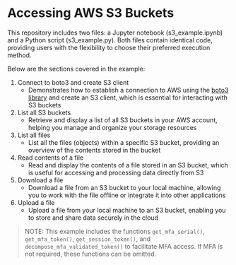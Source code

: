# Accessing AWS S3 Buckets

This repository includes two files: a Jupyter notebook (s3_example.ipynb) and a Python script (s3_example.py). Both files contain identical code, providing users with the flexibility to choose their preferred execution method.

Below are the sections covered in the example:

1. Connect to boto3 and create S3 client
    * Demonstrates how to establish a connection to AWS using the [boto3 library](https://boto3.amazonaws.com/v1/documentation/api/latest/index.html) and create an S3 client, which is essential for interacting with S3 buckets
1. List all S3 buckets
    * Retrieve and display a list of all S3 buckets in your AWS account, helping you manage and organize your storage resources
1. List all files
    * List all the files (objects) within a specific S3 bucket, providing an overview of the contents stored in the bucket
1. Read contents of a file
    * Read and display the contents of a file stored in an S3 bucket, which is useful for accessing and processing data directly from S3
1. Download a file
    * Download a file from an S3 bucket to your local machine, allowing you to work with the file offline or integrate it into other applications
1. Upload a file
    * Upload a file from your local machine to an S3 bucket, enabling you to store and share data securely in the cloud

> NOTE: This example includes the functions `get_mfa_serial()`, `get_mfa_token()`, `get_session_token()`, and `decompose_mfa_validated_token()` to facilitate MFA access. If MFA is not required, these functions can be omitted.

